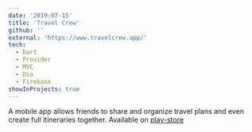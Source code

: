 ```yaml
---
date: '2019-07-15'
title: 'Travel Crew'
github: ''
external: 'https://www.travelcrew.app/'
tech:
  - Dart
  - Provider
  - MVC
  - Dio
  - Firebase
showInProjects: true
---
```


A mobile app allows friends to share and organize travel plans and even create full itineraries together. Available on [play-store](https://play.google.com/store/apps/details?id=com.kaitechcorp.travelcrew)

